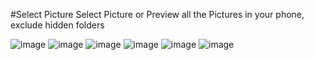 #Select Picture
Select Picture or Preview all the Pictures in your phone, exclude hidden folders

![image](https://github.com/Alex9Xu/SelectPicture/tree/master/screenshots/device-2016-08-16-144454.jpg)
![image](https://github.com/Alex9Xu/SelectPicture/tree/master/screenshots/device-2016-08-16-144523.jpg)
![image](https://github.com/Alex9Xu/SelectPicture/tree/master/screenshots/device-2016-08-16-144540.jpg)
![image](https://github.com/Alex9Xu/SelectPicture/tree/master/screenshots/device-2016-08-16-144605.jpg)
![image](https://github.com/Alex9Xu/SelectPicture/tree/master/screenshots/device-2016-08-16-144632.jpg)
![image](https://github.com/Alex9Xu/SelectPicture/tree/master/screenshots/device-2016-08-16-144646.jpg)
